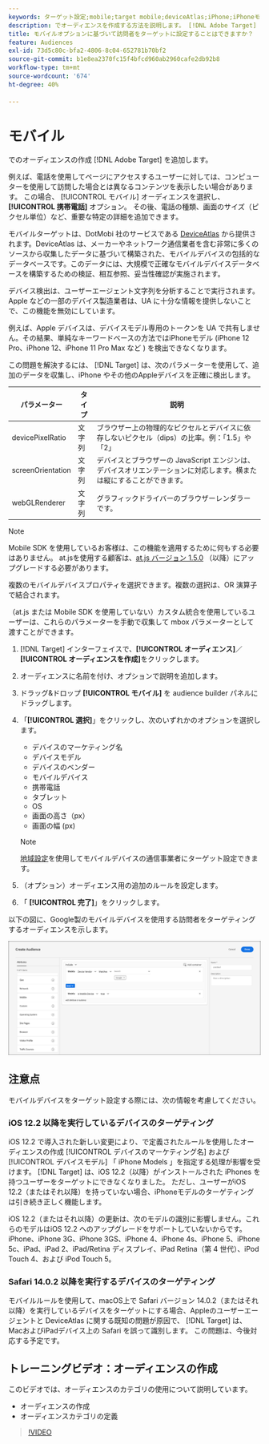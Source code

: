 ```yaml
---
keywords: ターゲット設定;mobile;target mobile;deviceAtlas;iPhone;iPhoneモデル;device Atlas;displaywidth;display width;display height;デバイスの種類;displayHeight;phone;タブレット;デバイスモデル
description: でオーディエンスを作成する方法を説明します。 [!DNL Adobe Target] モバイルデバイスをターゲット設定します。
title: モバイルオプションに基づいて訪問者をターゲットに設定することはできますか？
feature: Audiences
exl-id: 73d5c80c-bfa2-4806-8c04-652781b70bf2
source-git-commit: b1e8ea2370fc15f4bfcd960ab2960cafe2db92b8
workflow-type: tm+mt
source-wordcount: '674'
ht-degree: 40%

---
```


# モバイル

でのオーディエンスの作成 [!DNL Adobe Target] を追加します。

例えば、電話を使用してページにアクセスするユーザーに対しては、コンピューターを使用して訪問した場合とは異なるコンテンツを表示したい場合があります。 この場合、 [!UICONTROL モバイル] オーディエンスを選択し、 **[!UICONTROL 携帯電話]** オプション。 その後、電話の種類、画面のサイズ（ピクセル単位）など、重要な特定の詳細を追加できます。

モバイルターゲットは、DotMobi 社のサービスである [DeviceAtlas](https://deviceatlas.com/device-data/user-agent-tester) から提供されます。DeviceAtlas は、メーカーやネットワーク通信業者を含む非常に多くのソースから収集したデータに基づいて構築された、モバイルデバイスの包括的なデータベースです。このデータには、大規模で正確なモバイルデバイスデータベースを構築するための検証、相互参照、妥当性確認が実施されます。

デバイス検出は、ユーザーエージェント文字列を分析することで実行されます。Apple などの一部のデバイス製造業者は、UA に十分な情報を提供しないことで、この機能を無効にしています。

例えば、Apple デバイスは、デバイスモデル専用のトークンを UA で共有しません。その結果、単純なキーワードベースの方法ではiPhoneモデル (iPhone 12 Pro、iPhone 12、iPhone 11 Pro Max など ) を検出できなくなります。

この問題を解決するには、 [!DNL Target] は、次のパラメーターを使用して、追加のデータを収集し、iPhone やその他のAppleデバイスを正確に検出します。

| パラメーター | タイプ | 説明 |
|--- |--- |--- |
| devicePixelRatio | 文字列 | ブラウザー上の物理的なピクセルとデバイスに依存しないピクセル（dips）の比率。例：「1.5」や「2」 |
| screenOrientation | 文字列 | デバイスとブラウザーの JavaScript エンジンは、デバイスオリエンテーションに対応します。横または縦にすることができます。 |
| webGLRenderer | 文字列 | グラフィックドライバーのブラウザーレンダラーです。 |

>[!NOTE]
>
>Mobile SDK を使用しているお客様は、この機能を適用するために何もする必要はありません。 at.jsを使用する顧客は、[at.js バージョン 1.5.0](https://developer.adobe.com/target/implement/client-side/atjs/target-atjs-versions/) （以降）にアップグレードする必要があります。

複数のモバイルデバイスプロパティを選択できます。複数の選択は、OR 演算子で結合されます。

（at.js または Mobile SDK を使用していない）カスタム統合を使用しているユーザーは、これらのパラメーターを手動で収集して mbox パラメーターとして渡すことができます。

1. [!DNL Target] インターフェイスで、**[!UICONTROL オーディエンス]**／**[!UICONTROL オーディエンスを作成]**&#x200B;をクリックします。
1. オーディエンスに名前を付け、オプションで説明を追加します。
1. ドラッグ&amp;ドロップ **[!UICONTROL モバイル]** を audience builder パネルにドラッグします。
1. 「**[!UICONTROL 選択]**」をクリックし、次のいずれかのオプションを選択します。

   * デバイスのマーケティング名
   * デバイスモデル
   * デバイスのベンダー
   * モバイルデバイス
   * 携帯電話
   * タブレット
   * OS
   * 画面の高さ（px）
   * 画面の幅 (px)

   >[!NOTE]
   >
   >[地域設定](/help/main/c-target/c-audiences/c-target-rules/geo.md#concept_5B4D99DE685348FB877929EE0F942670)を使用してモバイルデバイスの通信事業者にターゲット設定できます。

1. （オプション）オーディエンス用の追加のルールを設定します。
1. 「 **[!UICONTROL 完了]**」をクリックします。

以下の図に、Google製のモバイルデバイスを使用する訪問者をターゲティングするオーディエンスを示します。

![モバイルデバイスをターゲット設定](assets/target_mobile.png)

## 注意点

モバイルデバイスをターゲット設定する際には、次の情報を考慮してください。

### iOS 12.2 以降を実行しているデバイスのターゲティング

iOS 12.2 で導入された新しい変更により、で定義されたルールを使用したオーディエンスの作成 [!UICONTROL デバイスのマーケティング名] および [!UICONTROL デバイスモデル] 「 iPhone Models 」を指定する処理が影響を受けます。 [!DNL Target] は、iOS 12.2（以降）がインストールされた iPhones を持つユーザーをターゲットにできなくなりました。 ただし、ユーザーがiOS 12.2（またはそれ以降）を持っていない場合、iPhoneモデルのターゲティングは引き続き正しく機能します。

iOS 12.2（またはそれ以降）の更新は、次のモデルの識別に影響しません。これらのモデルはiOS 12.2 へのアップグレードをサポートしていないからです。iPhone、iPhone 3G、iPhone 3GS、iPhone 4、iPhone 4s、iPhone 5、iPhone 5c、iPad、iPad 2、iPad/Retina ディスプレイ、iPad Retina（第 4 世代）、iPod Touch 4、および iPod Touch 5。

### Safari 14.0.2 以降を実行するデバイスのターゲティング

モバイルルールを使用して、macOS上で Safari バージョン 14.0.2（またはそれ以降）を実行しているデバイスをターゲットにする場合、Appleのユーザーエージェントと DeviceAtlas に関する既知の問題が原因で、 [!DNL Target] は、MacおよびiPadデバイス上の Safari を誤って識別します。 この問題は、今後対応する予定です。

## トレーニングビデオ：オーディエンスの作成

このビデオでは、オーディエンスのカテゴリの使用について説明しています。

* オーディエンスの作成
* オーディエンスカテゴリの定義

>[!VIDEO](https://video.tv.adobe.com/v/17392)

